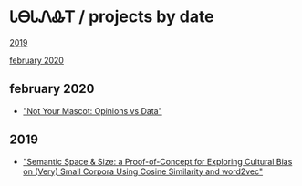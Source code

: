 # ᏓᎾᏓᏁᎲᎢ / projects by date

[2019](#2019)

[february 2020](#february-2020)

## february 2020

* ["Not Your Mascot: Opinions vs Data"](https://IndigenousEngineering.github.io/projects/Not_Your_Mascot.html)

## 2019

* ["Semantic Space & Size: a Proof-of-Concept for Exploring Cultural Bias on (Very) Small Corpora Using Cosine Similarity and word2vec"](https://IndigenousEngineering.github.io/blog/posts/semantic_space_and_size.html)

